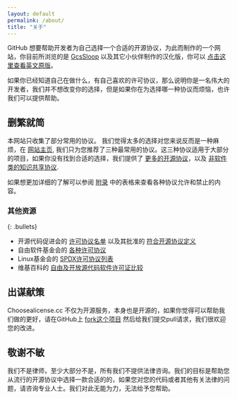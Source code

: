 ```yaml
---
layout: default
permalink: /about/
title: "关于"
---
```


GitHub 想要帮助开发者为自己选择一个合适的开源协议，为此而制作的一个网站，你目前所浏览的是 [GcsSloop](https://github.com/GcsSloop) 以及其它小伙伴制作的汉化版，你可以 [点击这里查看英文原版](http://choosealicense.com)。

如果你已经知道自己在做什么，有自己喜欢的许可协议，那么说明你是一名伟大的开发者，我们并不想改变你的选择，但是如果你在为选择哪一种协议而烦恼，也许我们可以提供帮助。

## 删繁就简

本网站只收集了部分常用的协议。 我们觉得太多的选择对您来说反而是一种麻烦，在 [网站主页](/), 我们只为您推荐了三种最常用的协议。这三种协议适用于大部分的项目，如果你没有找到合适的选择，我们提供了 [更多的开源协议](/licenses/)，以及 [非软件类的知识共享协议](/non-software/).

如果想更加详细的了解可以参阅 [附录](/appendix) 中的表格来查看各种协议允许和禁止的内容。

### 其他资源

{: .bullets}

* 开源代码促进会的 [许可协议名单](https://opensource.org/licenses/) 以及其批准的 [符合开源协议定义](https://opensource.org/osd)
* 自由软件基金会的 [各种许可协议](http://www.gnu.org/licenses/license-list.html)
* Linux基金会的 [SPDX许可协议列表](https://spdx.org/licenses/)
* 维基百科的 [自由及开放源代码软件许可证比较](https://zh.wikipedia.org/wiki/%E8%87%AA%E7%94%B1%E5%8F%8A%E9%96%8B%E6%94%BE%E5%8E%9F%E5%A7%8B%E7%A2%BC%E8%BB%9F%E9%AB%94%E8%A8%B1%E5%8F%AF%E8%AD%89%E6%AF%94%E8%BC%83)

## 出谋献策

Choosealicense.cc 不仅为开源服务，本身也是开源的，如果你觉得可以帮助我们做的更好，请在GitHub上 [fork这个项目](https://github.com/inferjay/ChooseLicense.github.io) 然后给我们提交pull请求，我们很欢迎您的改进。

## 敬谢不敏

我们不是律师，至少大部分不是，所有我们不提供法律咨询。我们的目标是帮助您从流行的开源协议中选择一款合适的的，如果您对您的代码或者其他有关法律的问题，请咨询专业人士。我们对此无能为力，无法给予您帮助。
